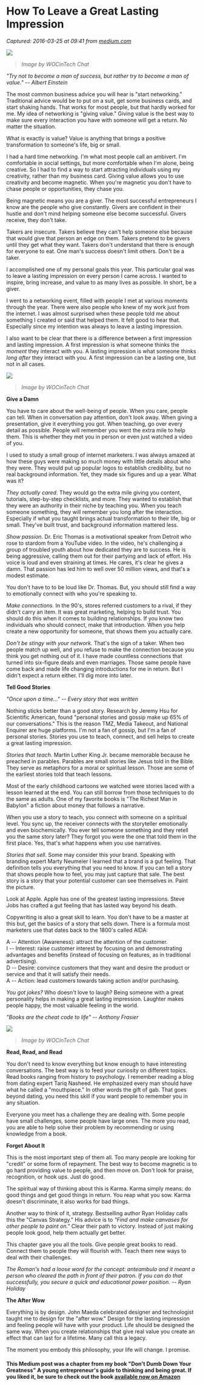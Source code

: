 # How To Leave a Great Lasting Impression

_Captured: 2016-03-25 at 09:41 from [medium.com](https://medium.com/life-learning/how-to-leave-a-lasting-impression-79129b1b6e08)_

![](https://cdn-images-1.medium.com/max/2000/1*5PlJtyoGlJrpy5YIdd7kQA.jpeg)

> _Image by WOCinTech Chat_

_"Try not to become a man of success, but rather try to become a man of value." -- Albert Einstein_

The most common business advice you will hear is "start networking." Traditional advice would be to put on a suit, get some business cards, and start shaking hands. That works for most people, but that hardly worked for me. My idea of networking is "giving value." Giving value is the best way to make sure every interaction you have with someone will get a return. No matter the situation.

What is exactly is value? Value is anything that brings a positive transformation to someone's life, big or small.

I had a hard time networking. I'm what most people call an ambivert. I'm comfortable in social settings, but more comfortable when I'm alone, being creative. So I had to find a way to start attracting individuals using my creativity, rather than my business card. Giving value allows you to use creativity and become magnetic. When you're magnetic you don't have to chase people or opportunities, they chase you.

Being magnetic means you are a giver. The most successful entrepreneurs I know are the people who give constantly. Givers are confident in their hustle and don't mind helping someone else become successful. Givers receive, they don't take.

Takers are insecure. Takers believe they can't help someone else because that would give that person an edge on them. Takers pretend to be givers until they get what they want. Takers don't understand that there is enough for everyone to eat. One man's success doesn't limit others. Don't be a taker.

I accomplished one of my personal goals this year. This particular goal was to leave a lasting impression on every person I came across. I wanted to inspire, bring increase, and value to as many lives as possible. In short, be a giver.

I went to a networking event, filled with people I met at various moments through the year. There were also people who knew of my work just from the internet. I was almost surprised when these people told me about something I created or said that helped them. It felt good to hear that. Especially since my intention was always to leave a lasting impression.

I also want to be clear that there is a difference between a first impression and lasting impression. A first impression is what someone thinks the _moment_ they interact with you. A lasting impression is what someone thinks _long after_ they interact with you. A first impression can be a lasting one, but not in all cases.

![](https://cdn-images-1.medium.com/max/1200/1*Ny7gzjiNTDpkzf7sk8cmvA.jpeg)

> _Image by WOCinTech Chat_

**Give a Damn**

You have to care about the well-being of people. When you care, people can tell. When in conversation pay attention, don't look away. When giving a presentation, give it everything you got. When teaching, go over every detail as possible. People will remember you went the extra mile to help them. This is whether they met you in person or even just watched a video of you.

I used to study a small group of internet marketers. I was always amazed at how these guys were making so much money with little details about who they were. They would put up popular logos to establish credibility, but no real background information. Yet, they made six figures and up a year. What was it?

_They actually cared_. They would go the extra mile giving you content, tutorials, step-by-step checklists, and more. They wanted to establish that they were an authority in their niche by teaching you. When you teach someone something, they will remember you long after the interaction. Especially if what you taught brings actual transformation to their life, big or small. They've built trust, and background information mattered less.

_Show passion_. Dr. Eric Thomas is a motivational speaker from Detroit who rose to stardom from a YouTube video. In the video, he's challenging a group of troubled youth about how dedicated they are to success. He is being aggressive, calling them out for their partying and lack of effort. His voice is loud and even straining at times. He cares, it's clear he gives a damn. That passion has led him to well over 50 million views, and that's a modest estimate.

You don't have to to be loud like Dr. Thomas. But, you should still find a way to emotionally connect with who you're speaking to.

_Make connections._ In the 90's, stores referred customers to a rival, if they didn't carry an item. It was great marketing, helping to build trust. You should do this when it comes to building relationships. If you know two individuals who should connect, make that introduction. When you help create a new opportunity for someone, that shows them you actually care.

_Don't be stingy with your network._ That's the sign of a taker. When two people match up well, and you refuse to make the connection because you think you get nothing out of it. I have made countless connections that turned into six-figure deals and even marriages. Those same people have come back and made life changing introductions for me in return. But I didn't expect a return either. I'll dig more into later.

**Tell Good Stories**

_"Once upon a time…" -- Every story that was written_

Nothing sticks better than a good story. Research by Jeremy Hsu for Scientific American, found "personal stories and gossip make up 65% of our conversations." This is the reason TMZ, Media Takeout, and National Enquirer are huge platforms. I'm not a fan of gossip, but I'm a fan of personal stories. Stories you use to teach, connect, and sell helps to create a great lasting impression.

_Stories that teach_. Martin Luther King Jr. became memorable because he preached in parables. Parables are small stories like Jesus told in the Bible. They serve as metaphors for a moral or spiritual lesson. Those are some of the earliest stories told that teach lessons.

Most of the early childhood cartoons we watched were stories laced with a lesson learned at the end. You can still borrow from those techniques to do the same as adults. One of my favorite books is "The Richest Man in Babylon" a fiction about money that follows a narrative.

When you use a story to teach, you connect with someone on a spiritual level. You sync up, the receiver connects with the storyteller emotionally and even biochemically. You ever tell someone something and they retell you the same story later? They forgot you were the one that told them in the first place. Yes, that's what happens when you use narratives.

_Stories that sell_. Some may consider this your brand. Speaking with branding expert Marty Neumeier I learned that a brand is a gut feeling. That definition tells you everything that you need to know. If you can tell a story that shows people how to feel, you may just capture that sale. The best story is a story that your potential customer can see themselves in. Paint the picture.

Look at Apple. Apple has one of the greatest lasting impressions. Steve Jobs has crafted a gut feeling that has lasted way beyond his death.

Copywriting is also a great skill to learn. You don't have to be a master at this but, get the basics of a story that sells down. There is a formula most marketers use that dates back to the 1800's called AIDA:

A -- Attention (Awareness): attract the attention of the customer.  
I -- Interest: raise customer interest by focusing on and demonstrating advantages and benefits (instead of focusing on features, as in traditional advertising).  
D -- Desire: convince customers that they want and desire the product or service and that it will satisfy their needs.  
A -- Action: lead customers towards taking action and/or purchasing.

_You got jokes?_ Who doesn't love to laugh? Being someone with a great personality helps in making a great lasting impression. Laughter makes people happy, the most valuable feeling in the world.

_"Books are the cheat code to life" -- Anthony Frasier_

![](https://cdn-images-1.medium.com/max/600/1*gn-zayroxPqcCWXUcXzHiw.jpeg)

> _Image by WOCinTech Chat_

**Read, Read, and Read**

You don't need to know everything but know enough to have interesting conversations. The best way is to feed your curiosity on different topics. Read books ranging from history to psychology. I remember reading a blog from dating expert Tariq Nasheed. He emphasized every man should have what he called a "mouthpiece." In other words the gift of gab. That goes beyond dating, you need this skill if you want people to remember you in any situation.

Everyone you meet has a challenge they are dealing with. Some people have small challenges, some people have large ones. The more you read, you are able to help solve their problem by recommending or using knowledge from a book.

**Forget About It**

This is the most important step of them all. Too many people are looking for "credit" or some form of repayment. The best way to become magnetic is to go hard providing value to people, and then move on. Don't look for praise, recognition, or hook ups. Just do good.

The spiritual way of thinking about this is Karma. Karma simply means: do good things and get good things in return. You reap what you sow. Karma doesn't discriminate, it also works for bad things.

Another way to think of it, strategy. Bestselling author Ryan Holiday calls this the "Canvas Strategy." His advice is to _"Find and make canvases for other people to paint on."_ Clear their path to victory. Instead of just making people look good, help them actually get better.

This chapter gave you all the tools. Give people great books to read. Connect them to people they will flourish with. Teach them new ways to deal with their challenges.

_The Roman's had a loose word for the concept: anteambulo and it meant a person who cleared the path in front of their patron. If you can do that successfully, you secure a quick and educational power position. -- Ryan Holiday_

**The After Wow**

Everything is by design. John Maeda celebrated designer and technologist taught me to design for the "after wow." Design for the lasting impression and feeling people will have with your product. Life should be designed the same way. When you create relationships that give real value you create an effect that can last for a lifetime. Many call this a legacy.

The moment you embody this philosophy, your life will change. I promise.

#### This Medium post was a chapter from my book "Don't Dumb Down Your Greatness" A young entrepreneur's guide to thinking and being great. If you liked it, be sure to check out the book [available now on Amazon](http://www.amazon.com/s/ref=nb_sb_noss?url=search-alias%3Daps&field-keywords=dont+dumb+down+your+greatness)
